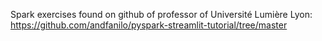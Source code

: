 Spark exercises found on github of professor of Université Lumière Lyon: https://github.com/andfanilo/pyspark-streamlit-tutorial/tree/master
